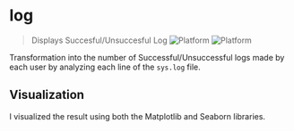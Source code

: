 # log
> Displays Succesful/Unsuccesful Log
![Platform](https://img.shields.io/badge/python-3.7-blue.svg)
![Platform](https://img.shields.io/badge/code%20style-black-000000.svg)

Transformation into the number of Successful/Unsuccessful logs made by each user by analyzing each line of the <code>sys.log</code> file.


## Visualization
I visualized the result using both the Matplotlib and Seaborn libraries.

